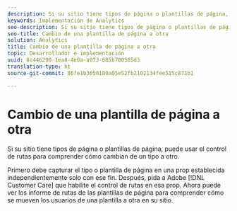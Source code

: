 ```yaml
---
description: Si su sitio tiene tipos de página o plantillas de página, puede usar el control de rutas para comprender cómo cambian de un tipo a otro.
keywords: Implementación de Analytics
seo-description: Si su sitio tiene tipos de página o plantillas de página, puede usar el control de rutas para comprender cómo cambian de un tipo a otro.
seo-title: Cambio de una plantilla de página a otra
solution: Analytics
title: Cambio de una plantilla de página a otra
topic: Desarrollador e implementación
uuid: 8c446290-1ea8-4e0a-a973-685b700585d3
translation-type: ht
source-git-commit: 86fe1b3650100a05e52fb2102134fee515c871b1

---
```



# Cambio de una plantilla de página a otra

Si su sitio tiene tipos de página o plantillas de página, puede usar el control de rutas para comprender cómo cambian de un tipo a otro.

Primero debe capturar el tipo o plantilla de página en una prop establecida independientemente solo con ese fin. Después, pida a Adobe [!DNL Customer Care] que habilite el control de rutas en esa prop. Ahora puede ver los informe de rutas de las plantillas de página para comprender cómo se mueven los usuarios de una plantilla a otra en su sitio.
